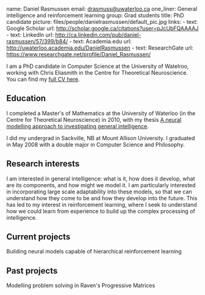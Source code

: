 name: Daniel Rasmussen
email: drasmuss@uwaterloo.ca
one_liner: General intelligence and reinforcement learning
group: Grad students
title: PhD candidate
picture: files/people/danielrasmussen/default_pic.jpg
links: 
    - text: Google Scholar
      url: http://scholar.google.ca/citations?user=pJcUbFQAAAAJ
    - text: LinkedIn
      url: http://ca.linkedin.com/pub/daniel-rasmussen/57/399/b84/
    - text: Academia.edu
      url: http://uwaterloo.academia.edu/DanielRasmussen
    - text: ResearchGate
      url: https://www.researchgate.net/profile/Daniel_Rasmussen/

I am a PhD candidate in Computer Science at the University of Watelroo,
working with Chris Eliasmith in the Centre for Theoretical Neuroscience.
You can find my [full CV here](files/people/danielrasmussen/CV.pdf).

## Education

I completed a Master's of Mathematics at the University of Waterloo (in the
Centre for Theoretical Neuroscience) in 2010, with my thesis 
[A neural modelling approach to investigating general intelligence]( http://hdl.handle.net/10012/5330).

I did my undergrad in Sackville, NB at Mount Allison
University. I graduated in May 2008 with a double major in Computer Science and Philosophy. 

## Research interests

I am interested in general intelligence: what is it, how does it develop, what
are its components, and how might we model it. I am particularly interested in
incorporating large scale adaptability into these models, so that we can
understand how they come to be and how they develop into the future.  This has led to 
my interest in reinforcement learning, where I seek to understand how we could
learn from experience to build up the complex processing of intelligence.

## Current projects

Building neural models capable of hierarchical reinforcement learning

## Past projects

Modelling problem solving in Raven's Progressive Matrices


